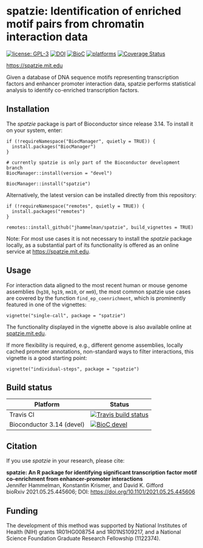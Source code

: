 # spatzie: Identification of enriched motif pairs from chromatin interaction data

[![license: GPL-3](https://img.shields.io/badge/license-GPL--3-blue)](https://opensource.org/licenses/GPL-3.0) [![DOI](https://img.shields.io/badge/DOI-10.1101%2F2021.05.25.445606-blue.svg)](https://doi.org/10.1101/2021.05.25.445606) [![BioC](https://img.shields.io/badge/BioC-0.99.14-brightgreen.svg)](https://doi.org/doi:10.18129/B9.bioc.spatzie) [![platforms](https://www.bioconductor.org/shields/availability/devel/spatzie.svg)](https://www.bioconductor.org/packages/devel/bioc/html/spatzie.html#archives)  [![Coverage Status](https://coveralls.io/repos/github/jhammelman/spatzie/badge.svg?branch=master)](https://coveralls.io/github/jhammelman/spatzie?branch=master)

https://spatzie.mit.edu

Given a database of DNA sequence motifs representing transcription factors and enhancer promoter interaction data, spatzie performs statistical analysis to identify co-enriched transcription factors.

## Installation

The *spatzie* package is part of Bioconductor since release 3.14. To install it on your system, enter:

```
if (!requireNamespace("BiocManager", quietly = TRUE)) {
  install.packages("BiocManager")
}

# currently spatzie is only part of the Bioconductor development branch
BiocManager::install(version = "devel")

BiocManager::install("spatzie")
```

Alternatively, the latest version can be installed directly from this repository:

```
if (!requireNamespace("remotes", quietly = TRUE)) {
  install.packages("remotes")
}

remotes::install_github("jhammelman/spatzie", build_vignettes = TRUE)
```

Note: For most use cases it is not necessary to install the *spatzie* package locally, as a substantial part of its functionality is offered as an online service at https://spatzie.mit.edu.

## Usage

For interaction data aligned to the most recent human or mouse genome assemblies (`hg38`, `hg19`, `mm10`, or `mm9`), the most common spatzie use cases are covered by the function `find_ep_coenrichment`, which is prominently featured in one of the vignettes:
```
vignette("single-call", package = "spatzie")
```

The functionality displayed in the vignette above is also available online at [spatzie.mit.edu](https://spatzie.mit.edu).

If more flexibility is required, e.g., different genome assemblies, locally cached promoter annotations, non-standard ways to filter interactions, this vignette is a good starting point:
```
vignette("individual-steps", package = "spatzie")
```

## Build status

| Platform | Status |
|------|------|
| Travis CI | [![Travis build status](https://travis-ci.com/jhammelman/spatzie.svg?branch=master)](https://travis-ci.com/jhammelman/spatzie) |
| Bioconductor 3.14 (devel) | [![BioC devel](https://bioconductor.org/shields/build/devel/bioc/spatzie.svg)](http://bioconductor.org/checkResults/devel/bioc-LATEST/spatzie/) |

## Citation

If you use *spatzie* in your research, please cite:

**spatzie: An R package for identifying significant transcription factor motif co-enrichment from enhancer-promoter interactions**  
Jennifer Hammelman, Konstantin Krismer, and David K. Gifford  
bioRxiv 2021.05.25.445606; DOI: https://doi.org/10.1101/2021.05.25.445606

## Funding

The development of this method was supported by National Institutes of Health (NIH) grants 1R01HG008754 and 1R01NS109217, and a National Science Foundation Graduate Research Fellowship (1122374).
